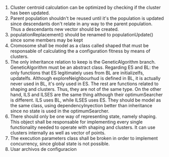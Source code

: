 1. Cluster centroid calculation can be optimized by checking if the cluster has been updated.
2. Parent population shouldn't be reused until it's the population is updated since
descendants don't relate in any way to the parent population. Thus a descendants new vector
should be created.
3. populationReplacement() should be renamed to populationUpdate() since some members may be kept
4. Cromosome shall be model as a class called shaped that must be responsable of calculating the
a configuration fitness by means of clusters.
5. The only inheritance relation to keep is the GeneticAlgorithm branch. GeneticAlgorithm must be an
abstract class. Regarding ES and BL: the only functions that ES legitimately uses from BL are
initializeIfs, updateIfs. Although exploreNeighbourhud is defined in BL, it is actually never used
in BL, it's only used in ES. The rest are functions related to shaping and clusters. Thus, they are
not of the same type. On the other hand, ILS and ILSES are the same thing although their
optimumSearcher is different. ILS uses BL, while ILSES uses ES. They should be model as the same class,
using dependencyInyection better than inheritance since no state is used in the optimumSearcher.
6. There should only be one way of representing state, namely shaping. This object shall be responsable
for implementing every single functionality needed to operate with shaping and clusters. It can use
clusters internally as well as vector of points.
7. The execution parameters class shall be broken in order to implement concurrency, since global state
is not possible.
8. Usar archivos de configuracion


